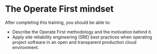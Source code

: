 # The Operate First mindset

After completing this training, you should be able to:
* Describe the Operate First methodology and the motivation behind it.
* Apply site reliability engineering (SRE) best practices when operating project software in an open and transparent production cloud environment.
